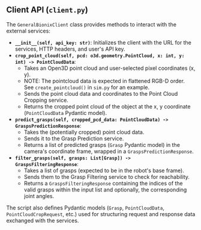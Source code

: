 ## Client API (`client.py`)

The `GeneralBionixClient` class provides methods to interact with the external services:

*   **`__init__(self, api_key: str)`**: Initializes the client with the URL for the services, HTTP headers, and user's API key.
*   **`crop_point_cloud(self, pcd: o3d.geometry.PointCloud, x: int, y: int) -> PointCloudData`**:
    *   Takes an Open3D point cloud and user-selected pixel coordinates (x, y).
    *   NOTE: The pointcloud data is expected in flattened RGB-D order. See `create_pointcloud()` in `sim.py` for an example.
    *   Sends the point cloud data and coordinates to the Point Cloud Cropping service.
    *   Returns the cropped point cloud of the object at the x, y coordinate (`PointCloudData` Pydantic model).
*   **`predict_grasps(self, cropped_pcd_data: PointCloudData) -> GraspsPredictionResponse`**:
    *   Takes the (potentially cropped) point cloud data.
    *   Sends it to the Grasp Prediction service.
    *   Returns a list of predicted grasps (`Grasp` Pydantic model) in the camera's coordinate frame, wrapped in a `GraspsPredictionResponse`.
*   **`filter_grasps(self, grasps: List[Grasp]) -> GraspsFilteringResponse`**:
    *   Takes a list of grasps (expected to be in the robot's base frame).
    *   Sends them to the Grasp Filtering service to check for reachability.
    *   Returns a `GraspsFilteringResponse` containing the indices of the valid grasps within the input list and optionally, the corresponding joint angles.

The script also defines Pydantic models (`Grasp`, `PointCloudData`, `PointCloudCropRequest`, etc.) used for structuring request and response data exchanged with the services.
